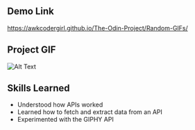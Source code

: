 ## Demo Link
https://awkcodergirl.github.io/The-Odin-Project/Random-GIFs/

## Project GIF
![Alt Text](https://github.com/awkcodergirl/The-Odin-Project/blob/main/Random-GIFs/gif/Random-Gifs.gif)

## Skills Learned
- Understood how APIs worked
- Learned how to fetch and extract data from an API
- Experimented with the GIPHY API
